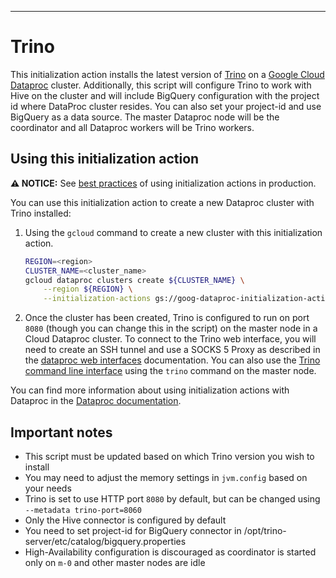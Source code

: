 --------------------------------------------------------------------------------


# Trino

This initialization action installs the latest version of [Trino](trino.io)
on a [Google Cloud Dataproc](https://cloud.google.com/dataproc) cluster.
Additionally, this script will configure Trino to work with Hive on the
cluster and will include BigQuery configuration with the project id where DataProc cluster resides. You can also set your project-id and use BigQuery as a data source. The master Dataproc node will be the coordinator and all
Dataproc workers will be Trino workers.

## Using this initialization action

**:warning: NOTICE:** See [best practices](/README.md#how-initialization-actions-are-used) of using initialization actions in production.

You can use this initialization action to create a new Dataproc cluster with
Trino installed:

1.  Using the `gcloud` command to create a new cluster with this initialization
    action.

    ```bash
    REGION=<region>
    CLUSTER_NAME=<cluster_name>
    gcloud dataproc clusters create ${CLUSTER_NAME} \
        --region ${REGION} \
        --initialization-actions gs://goog-dataproc-initialization-actions-${REGION}/trino/trino.sh
    ```

1.  Once the cluster has been created, Trino is configured to run on port
    `8080` (though you can change this in the script) on the master node in a
    Cloud Dataproc cluster. To connect to the Trino web interface, you will
    need to create an SSH tunnel and use a SOCKS 5 Proxy as described in the
    [dataproc web interfaces](https://cloud.google.com/dataproc/cluster-web-interfaces)
    documentation. You can also use the
    [Trino command line interface](https://trinodb.io/docs/current/installation/cli.html)
    using the `trino` command on the master node.

You can find more information about using initialization actions with Dataproc
in the [Dataproc documentation](https://cloud.google.com/dataproc/init-actions).

## Important notes

*   This script must be updated based on which Trino version you wish to
    install
*   You may need to adjust the memory settings in `jvm.config` based on your
    needs
*   Trino is set to use HTTP port `8080` by default, but can be changed using
    `--metadata trino-port=8060`
*   Only the Hive connector is configured by default
*   You need to set project-id for BigQuery connector in /opt/trino-server/etc/catalog/bigquery.properties
*   High-Availability configuration is discouraged as coordinator is started
    only on `m-0` and other master nodes are idle

